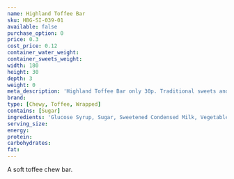 ```yaml
---
name: Highland Toffee Bar
sku: HBG-SI-039-01
available: false
purchase_option: 0
price: 0.3
cost_price: 0.12
container_water_weight: 
container_sweets_weight: 
width: 180
height: 30
depth: 3
weight: 0
meta_description: 'Highland Toffee Bar only 30p. Traditional sweets and more at Humbugs Confectionery Store. Specialists in satisfying your sweet tooth!'
brand: 
type: [Chewy, Toffee, Wrapped]
contains: [Sugar]
ingredients: 'Glucose Syrup, Sugar, Sweetened Condensed Milk, Vegetable Oil, Salt, Flavouring'
serving_size: 
energy: 
protein: 
carbohydrates: 
fat: 
---
```

A soft toffee chew bar.